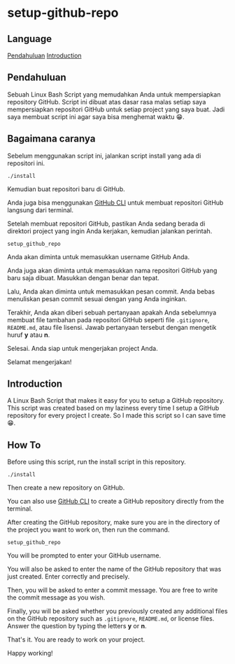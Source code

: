 # setup-github-repo

## Language
[Pendahuluan](#pendahuluan)
[Introduction](#introduction)

## Pendahuluan
Sebuah Linux Bash Script yang memudahkan Anda untuk mempersiapkan repository GitHub. Script ini dibuat atas dasar rasa malas setiap saya mempersiapkan repositori GitHub untuk setiap project yang saya buat. Jadi saya membuat script ini agar saya bisa menghemat waktu 😁.

## Bagaimana caranya
Sebelum menggunakan script ini, jalankan script install yang ada di repositori ini.

`./install`

Kemudian buat repositori baru di GitHub.

Anda juga bisa menggunakan [GitHub CLI](https://github.com/cli/cli) untuk membuat repositori GitHub langsung dari terminal.

Setelah membuat repositori GitHub, pastikan Anda sedang berada di direktori project yang ingin Anda kerjakan, kemudian jalankan perintah.

`setup_github_repo`

Anda akan diminta untuk memasukkan username GitHub Anda.

Anda juga akan diminta untuk memasukkan nama repositori GitHub yang baru saja dibuat. Masukkan dengan benar dan tepat.

Lalu, Anda akan diminta untuk memasukkan pesan commit. Anda bebas menuliskan pesan commit sesuai dengan yang Anda inginkan.

Terakhir, Anda akan diberi sebuah pertanyaan apakah Anda sebelumnya membuat file tambahan pada repositori GitHub seperti file `.gitignore`, `README.md`, atau file lisensi. Jawab pertanyaan tersebut dengan mengetik huruf **y** atau **n**.

Selesai. Anda siap untuk mengerjakan project Anda.

Selamat mengerjakan!

## Introduction
A Linux Bash Script that makes it easy for you to setup a GitHub repository. This script was created based on my laziness every time I setup a GitHub repository for every project I create. So I made this script so I can save time 😁.

## How To
Before using this script, run the install script in this repository.

`./install`

Then create a new repository on GitHub.

You can also use [GitHub CLI](https://github.com/cli/cli) to create a GitHub repository directly from the terminal.

After creating the GitHub repository, make sure you are in the directory of the project you want to work on, then run the command.

`setup_github_repo`

You will be prompted to enter your GitHub username.

You will also be asked to enter the name of the GitHub repository that was just created. Enter correctly and precisely.

Then, you will be asked to enter a commit message. You are free to write the commit message as you wish.

Finally, you will be asked whether you previously created any additional files on the GitHub repository such as `.gitignore`, `README.md`, or license files. Answer the question by typing the letters **y** or **n**.

That's it. You are ready to work on your project.

Happy working!
